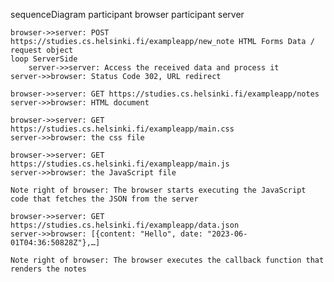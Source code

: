 sequenceDiagram
    participant browser
    participant server

    browser->>server: POST https://studies.cs.helsinki.fi/exampleapp/new_note HTML Forms Data / request object
    loop ServerSide 
        server->>server: Access the received data and process it
    server->>browser: Status Code 302, URL redirect

    browser->>server: GET https://studies.cs.helsinki.fi/exampleapp/notes
    server->>browser: HTML document

    browser->>server: GET https://studies.cs.helsinki.fi/exampleapp/main.css
    server->>browser: the css file

    browser->>server: GET https://studies.cs.helsinki.fi/exampleapp/main.js
    server->>browser: the JavaScript file

    Note right of browser: The browser starts executing the JavaScript code that fetches the JSON from the server

    browser->>server: GET https://studies.cs.helsinki.fi/exampleapp/data.json
    server->>browser: [{content: "Hello", date: "2023-06-01T04:36:50828Z"},…]

    Note right of browser: The browser executes the callback function that renders the notes